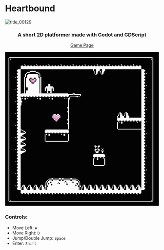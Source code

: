 # Heartbound


![title_00129](https://github.com/mfsami/Heartbound/assets/114272596/de4959c8-c7d8-4f07-9f0c-8af0f8cd7d77)

<h3 align="center">
  A short 2D platformer made with Godot and GDScript
  
</h3>

<p align = "center"> <a href="https://mfsam.itch.io/heartbound" >Game Page</a> </p>

<p align="center">
  <img src="GIF.gif" alt="My Cool GIF">
</p>



  
### Controls:
- Move Left: `A`
- Move Right: `D`
- Jump/Double Jump: `Space`
- Enter: `Shift`



